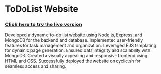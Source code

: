 # ToDoList Website

### [Click here to try the live version](https://todolistv1.cyclic.app/)

Developed a dynamic to-do list website using Node.js, Express, and MongoDB for the backend and database. 
Implemented user-friendly features for task management and organization. Leveraged EJS templating for dynamic page generation. 
Ensured data integrity and scalability with MongoDB. Created a visually appealing and responsive frontend using HTML and CSS. 
Successfully deployed the website on cyclic.sh for seamless access and sharing.

